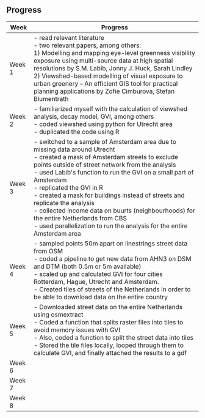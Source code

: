 ## Progress

| Week | Progress |
| ---- | -------- |
| Week 1 | - read relevant literature <br> - two relevant papers, among others: <br> 1) Modelling and mapping eye-level greenness visibility exposure using multi-source data at high spatial resolutions by S.M. Labib, Jonny J. Huck, Sarah Lindley <br> 2) Viewshed-based modelling of visual exposure to urban greenery – An efficient GIS tool for practical planning applications by Zofie Cimburova, Stefan Blumentrath |
| Week 2 | - familiarized myself with the calculation of viewshed analysis, decay model, GVI, among others <br> - coded viewshed using python for Utrecht area <br> - duplicated the code using R|
| Week 3 |  - switched to a sample of Amsterdam area due to missing data around Utrecht <br> - created a mask of Amsterdam streets to exclude points outside of street network from the analysis <br> - used Labib's function to run the GVI on a small part of Amsterdam <br> - replicated the GVI in R <br> - created a mask for buildings instead of streets and replicate the analysis <br> - collected income data on buurts (neighbourhoods) for the entire Netherlands from CBS <br> - used parallelization to run the analysis for the entire Amsterdam area  <br>
| Week 4 | - sampled  points 50m apart on linestrings street data from OSM <br>  - coded a pipeline to get new data from AHN3 on DSM and DTM (both 0.5m or 5m available) <br> - scaled up and calculated GVI for four cities Rotterdam, Hague, Utrecht and Amsterdam. <br> - Created tiles of streets of the Netherlands in order to be able to download data on the entire country <br>
| Week 5 | - Downloaded street data on the entire Netherlands using osmextract<br> - Coded a function that splits raster files into tiles to avoid memory issues with GVI <br> - Also, coded a function to split the street data into tiles <br> - Stored the tile files locally, looped through them to calculate GVI, and finally attached the results to a gdf <br>
| Week 6 | | - investigated the feasibility of improving the DSM and DTM files <br> calculated a percentage of missing values on for a small part of the Netherlands (<5%) <br>
| Week 7 | |
| Week 8 | |
